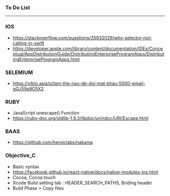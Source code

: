 ### To Do List
 
----------------------------------------------------------------------------
### IOS
* https://stackoverflow.com/questions/35932029/why-selector-not-calling-in-swift
* https://developer.apple.com/library/content/documentation/IDEs/Conceptual/AppDistributionGuide/DistributingEnterpriseProgramApps/DistributingEnterpriseProgramApps.html


### SELEMIUM

* https://viblo.asia/p/lam-the-nao-de-doi-mat-khau-5000-gmail-gGJ59a9G5X2


### RUBY

* JavaScript unescape() Function
* https://ruby-doc.org/stdlib-1.9.3/libdoc/uri/rdoc/URI/Escape.html

### BAAS
* https://github.com/heroiclabs/nakama

### Objective_C

* Basic syntax
* https://facebook.github.io/react-native/docs/native-modules-ios.html
* Cocoa, Cocoa touch
* Xcode Build setting tab : HEADER_SEARCH_PATHS, Briding header
* Build Phase > Copy files
